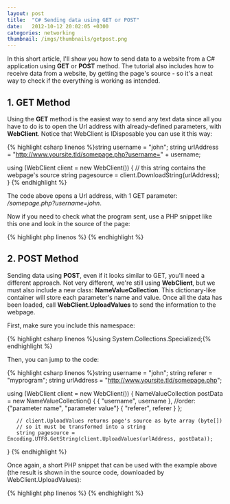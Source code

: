 ```yaml
---
layout: post
title:  "C# Sending data using GET or POST"
date:   2012-10-12 20:02:05 +0300
categories: networking
thumbnail: /imgs/thumbnails/getpost.png
---
```


In this short article, I'll show you how to send data to a website from a C# application using **GET** or **POST** method. The tutorial also includes how to receive data from a website, by getting the page's source - so it's a neat way to check if the everything is working as intended.

## 1\. GET Method

Using the **GET** method is the easiest way to send any text data since all you have to do is to open the Url address with already-defined parameters, with **WebClient**. Notice that WebClient is IDisposable you can use it this way:

{% highlight csharp linenos %}string username = "john";
string urlAddress = "http://www.yoursite.tld/somepage.php?username=" + username;  

using (WebClient client = new WebClient())
{
       // this string contains the webpage's source
       string pagesource = client.DownloadString(urlAddress);  
}
{% endhighlight %}

The code above opens a Url address, with 1 GET parameter: _/somepage.php?username=john_.

Now if you need to check what the program sent, use a PHP snippet like this one and look in the source of the page:

{% highlight php linenos %}<?php
    $username = $_GET["username"];  //make sure you filter these values, before showing them
    echo $username;  //$username == "john"
?>
{% endhighlight %}

## 2\. POST Method

Sending data using **POST**, even if it looks similar to GET, you'll need a different approach. Not very different, we're still using **WebClient**, but we must also include a new class: **NameValueCollection**. This dictionary-like container will store each parameter's name and value. Once all the data has been loaded, call **WebClient.UploadValues** to send the information to the webpage.

First, make sure you include this namespace:

{% highlight csharp linenos %}using System.Collections.Specialized;{% endhighlight %}

Then, you can jump to the code:

{% highlight csharp linenos %}string username = "john";
string referer = "myprogram";
string urlAddress = "http://www.yoursite.tld/somepage.php";

using (WebClient client = new WebClient())
{
       NameValueCollection postData = new NameValueCollection() 
       { 
              { "username", username },  //order: {"parameter name", "parameter value"}
              { "referer", referer }
       };

       // client.UploadValues returns page's source as byte array (byte[])
       // so it must be transformed into a string
       string pagesource = Encoding.UTF8.GetString(client.UploadValues(urlAddress, postData));
}
{% endhighlight %}

Once again, a short PHP snippet that can be used with the example above (the result is shown in the source code, downloaded by WebClient.UploadValues):

{% highlight php linenos %}<?php
    $username = $_POST["username"];  
    $referer = $_POST["referer"];
    echo $username." from ".$referer;  // $username == "john" and $referer == "myprogram"
?>
{% endhighlight %}